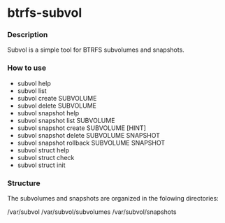 # btrfs-subvol

### Description

Subvol is a simple tool for BTRFS subvolumes and snapshots.

### How to use

- subvol help
- subvol list
- subvol create SUBVOLUME
- subvol delete SUBVOLUME
- subvol snapshot help
- subvol snapshot list SUBVOLUME
- subvol snapshot create SUBVOLUME [HINT]
- subvol snapshot delete SUBVOLUME SNAPSHOT
- subvol snapshot rollback SUBVOLUME SNAPSHOT
- subvol struct help
- subvol struct check
- subvol struct init

### Structure

The subvolumes and snapshots are organized in the folowing directories:

/var/subvol
/var/subvol/subvolumes
/var/subvol/snapshots
